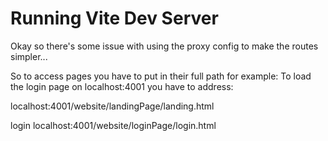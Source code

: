 # Running Vite Dev Server

Okay so there's some issue with using the proxy config to make the routes simpler...

So to access pages you have to put in their full path for example:
To load the login page on localhost:4001 you have to address:

localhost:4001/website/landingPage/landing.html

login
localhost:4001/website/loginPage/login.html
